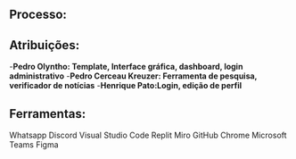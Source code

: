 ## Processo:


## Atribuições:
 -**Pedro Olyntho: Template, Interface gráfica, dashboard, login administrativo**
 -**Pedro Cerceau Kreuzer: Ferramenta de pesquisa, verificador de notícias**
 -**Henrique Pato:Login, edição de perfil**

## Ferramentas:
 Whatsapp
 Discord
 Visual Studio Code
 Replit
 Miro
 GitHub
 Chrome
 Microsoft Teams
 Figma
